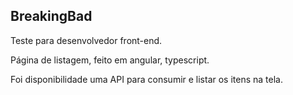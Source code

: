 ## BreakingBad

Teste para desenvolvedor front-end.

Página de listagem, feito em angular, typescript.

Foi disponibilidade uma API para consumir e listar os itens na tela.
